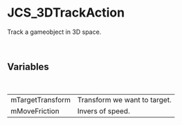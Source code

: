 <div id="content-header">
  <h1>JCS_3DTrackAction</h1>
</div>

<p>
  Track a gameobject in 3D space.
</p>


<br/>
<h2>Variables</h2>
<br/>

<table>
  <tr>
    <td>mTargetTransform</td>
    <td>Transform we want to target.</td>
  </tr>
  <tr>
    <td>mMoveFriction</td>
    <td>Invers of speed.</td>
  </tr>
</table>
